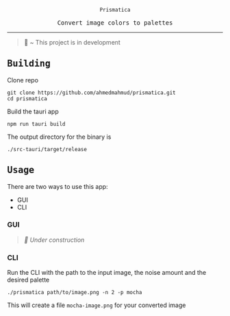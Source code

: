 <div align="center">

```ocaml
Prismatica
```
<!-- ![Preview](assets/output.png) -->

<samp>Convert image colors to palettes</samp>

---
<div align="left">

> 🚧 ~ This project is in development

## <samp> Building </samp>
Clone repo
```console
git clone https://github.com/ahmedmahmud/prismatica.git
cd prismatica
```

Build the tauri app
```console
npm run tauri build
```
The output directory for the binary is
```
./src-tauri/target/release
```

## <samp> Usage </samp>
There are two ways to use this app:
- GUI
- CLI

### GUI
> *🚧 Under construction*

### CLI
Run the CLI with the path to the input image, the noise amount and the desired palette
```console
./prismatica path/to/image.png -n 2 -p mocha
```
This will create a file `mocha-image.png` for your converted image